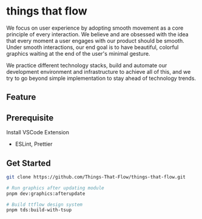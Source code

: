 # things that flow

We focus on user experience by adopting smooth movement as a core principle of every interaction. We believe and are obsessed with the idea that every moment a user engages with our product should be smooth. Under smooth interactions, our end goal is to have beautiful, colorful graphics waiting at the end of the user's minimal gesture.

We practice different technology stacks, build and automate our development environment and infrastructure to achieve all of this, and we try to go beyond simple implementation to stay ahead of technology trends.

## Feature

## Prerequisite

Install VSCode Extension

- ESLint, Prettier

## Get Started

```bash
git clone https://github.com/Things-That-Flow/things-that-flow.git

# Run graphics after updating module
pnpm dev:graphics:afterupdate

# Build ttflow design system
pnpm tds:build-with-tsup
```

